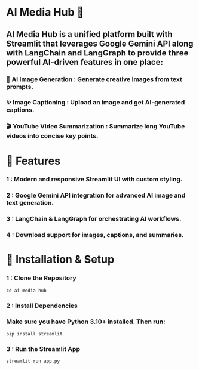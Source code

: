 # AI Media Hub 🤖

## AI Media Hub is a unified platform built with Streamlit that leverages Google Gemini API along with LangChain and LangGraph to provide three powerful AI-driven features in one place:

### 🎨 AI Image Generation :  Generate creative images from text prompts.

### ✨ Image Captioning :  Upload an image and get AI-generated captions.

### 🎬 YouTube Video Summarization :  Summarize long YouTube videos into concise key points.

# 🚀 Features

### 1 : Modern and responsive Streamlit UI with custom styling.

### 2 : Google Gemini API integration for advanced AI image and text generation.

### 3 : LangChain & LangGraph for orchestrating AI workflows.

### 4 : Download support for images, captions, and summaries.


# 🚀 Installation & Setup

### 1 : Clone the Repository
``` cd ai-media-hub ```

### 2 : Install Dependencies
### Make sure you have Python 3.10+ installed. Then run:
``` pip install streamlit ```

### 3 : Run the Streamlit App
``` streamlit run app.py ```



